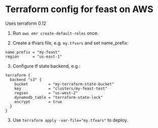 # Terraform config for feast on AWS

Uses terraform 0.12

1. Run `aws emr create-default-roles` once.

2. Create a tfvars file, e.g. `my.tfvars` and set name_prefix:

```
name_prefix = "my-feast"
region      = "us-east-1"
```

3. Configure tf state backend, e.g.:
```
terraform {
  backend "s3" {
    bucket         = "my-terraform-state-bucket"
    key            = "clusters/my-feast-test"
    region         = "us-west-2"
    dynamodb_table = "terraform-state-lock"
    encrypt        = true
  }
}
```

3. Use `terraform apply -var-file="my.tfvars"` to deploy.

